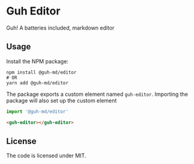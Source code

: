 # Guh Editor

Guh! A batteries included, markdown editor

## Usage

Install the NPM package:
```shell
npm install @guh-md/editor
# OR
yarn add @guh-md/editor
```

The package exports a custom element named `guh-editor`. Importing the package will also set up the custom element

```typescript
import '@guh-md/editor'
```

```html
<guh-editor></guh-editor>
```

## License

The code is licensed under MIT.
